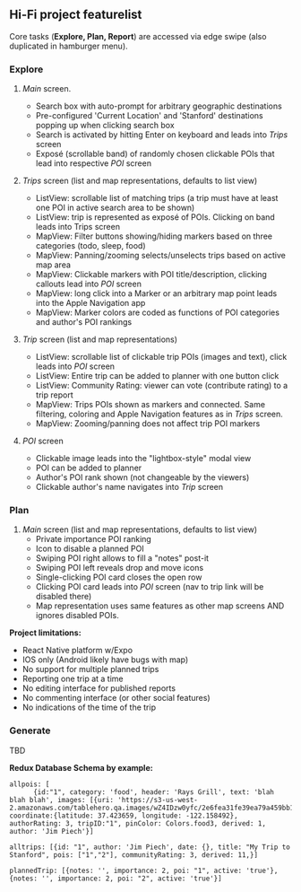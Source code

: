 ## Hi-Fi project featurelist

Core tasks (**Explore, Plan, Report**) are accessed via edge swipe  (also duplicated in hamburger menu).

### Explore
1. *Main* screen.
   * Search box with auto-prompt for arbitrary geographic destinations
   * Pre-configured 'Current Location' and 'Stanford' destinations popping up when clicking search box
   * Search is activated by hitting Enter on keyboard and leads into *Trips* screen
   * Exposé (scrollable band) of randomly chosen clickable POIs that lead into respective *POI* screen
   
2. *Trips* screen (list and map representations, defaults to list view)
   * ListView: scrollable list of matching trips (a trip must have at least one POI in active search area to be shown)
   * ListView: trip is represented as exposé of POIs. Clicking on band leads into Trips screen
   * MapView: Filter buttons showing/hiding markers based on three categories (todo, sleep, food)
   * MapView: Panning/zooming selects/unselects trips based on active map area
   * MapView: Clickable markers with POI title/description, clicking callouts lead into *POI* screen
   * MapView: long click into a Marker or an arbitrary map point leads into the Apple Navigation app
   * MapView: Marker colors are coded as functions of POI categories and author's POI rankings
   
3.  *Trip* screen (list and map representations)
    * ListView: scrollable list of clickable trip POIs (images and text), click leads into *POI* screen
    * ListView: Entire trip can be added to planner with one button click
    * ListView: Community Rating: viewer can vote (contribute rating) to a trip report
    * MapView:  Trips POIs shown as markers and connected. Same filtering, coloring and Apple Navigation features as in *Trips* screen.
    * MapView:  Zooming/panning does not affect trip POI markers
    
  
4.  *POI* screen
    * Clickable image leads into the "lightbox-style" modal view
    * POI can be added to planner
    * Author's POI rank shown (not changeable by the viewers)
    * Clickable author's name navigates into *Trip* screen
    
### Plan 
 1. *Main* screen (list and map representations, defaults to list view)
     *  Private importance POI ranking
     *  Icon to disable a planned POI
     *  Swiping POI right allows to fill a "notes" post-it
     *  Swiping POI left reveals drop and move icons
     *  Single-clicking POI card closes the open row
     *  Clicking POI card leads into *POI* screen (nav to trip link will be disabled there)
     *  Map representation uses same features as other map screens AND ignores disabled POIs.
 
**Project limitations:**
  * React Native platform w/Expo
  * IOS only (Android likely have bugs with map)
  * No support for multiple planned trips
  * Reporting one trip at a time
  * No editing interface for published reports
  * No commenting interface (or other social features)
  * No indications of the time of the trip
  
### Generate
   TBD
  
  **Redux Database Schema by example:**
```  
allpois: [
      {id:"1", category: 'food', header: 'Rays Grill', text: 'blah blah blah', images: [{uri: 'https://s3-us-west-2.amazonaws.com/tablehero.qa.images/wZ4IDzw0yfc/2e6fea31fe39ea79a459bb13d5ce7cac6f5d0d0a.jpg'}], coordinate:{latitude: 37.423659, longitude: -122.158492}, authorRating: 3, tripID:"1", pinColor: Colors.food3, derived: 1, author: 'Jim Piech'}]
      
alltrips: [{id: "1", author: 'Jim Piech', date: {}, title: "My Trip to Stanford", pois: ["1","2"], communityRating: 3, derived: 11,}]
            
plannedTrip: [{notes: '', importance: 2, poi: "1", active: 'true'}, {notes: '', importance: 2, poi: "2", active: 'true'}]
 ```
  
  
